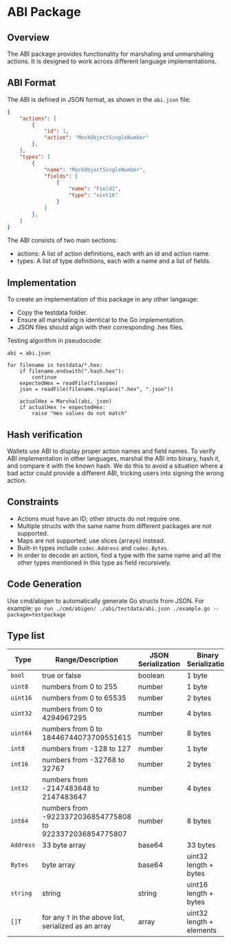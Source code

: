 # ABI Package

## Overview
The ABI package provides functionality for marshaling and unmarshaling actions. It is designed to work across different language implementations.

## ABI Format
The ABI is defined in JSON format, as shown in the `abi.json` file:
```json
{
    "actions": [
        {
            "id": 1,
            "action": "MockObjectSingleNumber"
        },
    ],
    "types": [
        {
            "name": "MockObjectSingleNumber",
            "fields": [
                {
                    "name": "Field1",
                    "type": "uint16"
                }
            ]
        },
    ]
}
```

The ABI consists of two main sections:
- actions: A list of action definitions, each with an id and action name.
- types: A list of type definitions, each with a name and a list of fields.

## Implementation
To create an implementation of this package in any other langauge:
- Copy the testdata folder.
- Ensure all marshaling is identical to the Go implementation.
- JSON files should align with their corresponding .hex files. 

Testing algorithm in pseudocode:
```
abi = abi.json

for filename in testdata/*.hex:
    if filename.endswith(".hash.hex"):
        continue
    expectedHex = readFile(filename)
    json = readFile(filename.replace(".hex", ".json"))

    actualHex = Marshal(abi, json)
    if actualHex != expectedHex:
        raise "Hex values do not match"

```

## Hash verification
Wallets use ABI to display proper action names and field names. To verify ABI implementation in other languages, marshal the ABI into binary, hash it, and compare it with the known hash. We do this to avoid a situation where a bad actor could provide a different ABI, tricking users into signing the wrong action.

## Constraints
- Actions must have an ID; other structs do not require one.
- Multiple structs with the same name from different packages are not supported.
- Maps are not supported; use slices (arrays) instead.
- Built-in types include `codec.Address` and `codec.Bytes`.
- In order to decode an action, find a type with the same name and all the other types mentioned in this type as field recursively. 

## Code Generation
Use cmd/abigen to automatically generate Go structs from JSON. For example: `go run ./cmd/abigen/ ./abi/testdata/abi.json ./example.go --package=testpackage`

## Type list

| Type     | Range/Description                                        | JSON Serialization | Binary Serialization                  |
|----------|----------------------------------------------------------|--------------------|---------------------------------------|
| `bool`   | true or false                                            | boolean            | 1 byte                                |
| `uint8`  | numbers from 0 to 255                                    | number             | 1 byte                                |
| `uint16` | numbers from 0 to 65535                                  | number             | 2 bytes                               |
| `uint32` | numbers from 0 to 4294967295                             | number             | 4 bytes                               |
| `uint64` | numbers from 0 to 18446744073709551615                   | number             | 8 bytes                               |
| `int8`   | numbers from -128 to 127                                 | number             | 1 byte                                |
| `int16`  | numbers from -32768 to 32767                             | number             | 2 bytes                               |
| `int32`  | numbers from -2147483648 to 2147483647                   | number             | 4 bytes                               |
| `int64`  | numbers from -9223372036854775808 to 9223372036854775807 | number             | 8 bytes                               |
| `Address`| 33 byte array                                            | base64             | 33 bytes                              |
| `Bytes`  | byte array                                               | base64             | uint32 length + bytes                 |
| `string` | string                                                   | string             | uint16 length + bytes                 |
| `[]T`    | for any `T` in the above list, serialized as an array    | array              | uint32 length + elements              |

